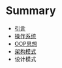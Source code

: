 # Summary

* [引言](README.md)
* [操作系统](chapter1.md)
* [OOP思想](oopsi_xiang.md)
* [架构模式](jia_gou_mo_shi.md)
* 设计模式

